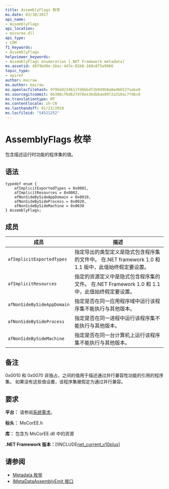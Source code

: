 ```yaml
---
title: AssemblyFlags 枚举
ms.date: 03/30/2017
api_name:
- AssemblyFlags
api_location:
- mscoree.dll
api_type:
- COM
f1_keywords:
- AssemblyFlags
helpviewer_keywords:
- AssemblyFlags enumeration [.NET Framework metadata]
ms.assetid: 40f9bd9e-16ec-447e-81b0-168c875e9866
topic_type:
- apiref
author: mairaw
ms.author: mairaw
ms.openlocfilehash: 9796dd234611fd6bbdf2b949b8a0ed66527aaba9
ms.sourcegitcommit: 6b308cf6d627d78ee36dbbae8972a310ac7fd6c8
ms.translationtype: MT
ms.contentlocale: zh-CN
ms.lasthandoff: 01/23/2019
ms.locfileid: "54521252"
---
```

# <a name="assemblyflags-enumeration"></a>AssemblyFlags 枚举
包含描述运行时功能的程序集的值。  
  
## <a name="syntax"></a>语法  
  
```  
typedef enum {  
    afImplicitExportedTypes = 0x0001,  
    afImplicitResources = 0x0002,  
    afNonSideBySideAppDomain = 0x0010,  
    afNonSideBySideProcess = 0x0020,  
    afNonSideBySideMachine = 0x0030  
} AssemblyFlags;  
```  
  
## <a name="members"></a>成员  
  
|成员|描述|  
|------------|-----------------|  
|`afImplicitExportedTypes`|指定导出的类型定义是隐式包含程序集的文件中。 在.NET framework 1.0 和 1.1 版中，此值始终假定要设置。|  
|`afImplicitResources`|指定的资源定义中是隐式包含程序集的文件。 在.NET Framework 1.0 和 1.1 中，此值始终假定要设置。|  
|`afNonSideBySideAppDomain`|指定是否在同一应用程序域中运行该程序集不能执行与其他版本。|  
|`afNonSideBySideProcess`|指定是否在同一进程中运行该程序集不能执行与其他版本。|  
|`afNonSideBySideMachine`|指定是否在同一台计算机上运行该程序集不能执行与其他版本。|  
  
## <a name="remarks"></a>备注  
 0x0010 和 0x0070 非独占，之间的值用于描述通过并行兼容性功能的引用的程序集。 如果没有这些值设置，该程序集被假定为通过并行兼容。  
  
## <a name="requirements"></a>要求  
 **平台：** 请参阅[系统需求](../../../../docs/framework/get-started/system-requirements.md)。  
  
 **标头：** MsCorEE.h  
  
 **库：** 包含为 MsCorEE.dll 中的资源  
  
 **.NET Framework 版本：**[!INCLUDE[net_current_v10plus](../../../../includes/net-current-v10plus-md.md)]  
  
## <a name="see-also"></a>请参阅
- [Metadata 枚举](../../../../docs/framework/unmanaged-api/metadata/metadata-enumerations.md)
- [IMetaDataAssemblyEmit 接口](../../../../docs/framework/unmanaged-api/metadata/imetadataassemblyemit-interface.md)
